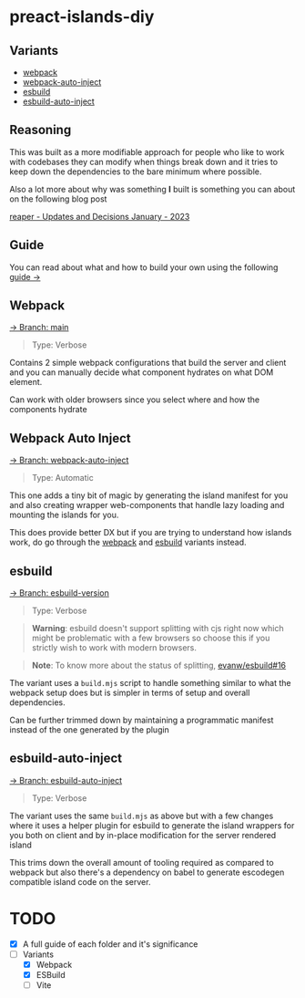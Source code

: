 # preact-islands-diy

## Variants

- [webpack](#webpack)
- [webpack-auto-inject](#webpack-auto-inject)
- [esbuild](#esbuild)
- [esbuild-auto-inject](#esbuild-auto-inject)

## Reasoning

This was built as a more modifiable approach for people who like to work with
codebases they can modify when things break down and it tries to keep down the
dependencies to the bare minimum where possible.

Also a lot more about why was something **I** built is something you can about
on the following blog post

[reaper - Updates and Decisions January - 2023](https://reaper.is/writing/20230207-decisions-and-updates-january-2023#preact-ssr)

## Guide

You can read about what and how to build your own using the following
[guide &rarr;](https://barelyhuman.github.io/preact-islands-diy/)

## Webpack

[&rarr; Branch: main](https://github.com/barelyhuman/preact-islands-diy/tree/main)

> Type: Verbose

Contains 2 simple webpack configurations that build the server and client and
you can manually decide what component hydrates on what DOM element.

Can work with older browsers since you select where and how the components
hydrate

## Webpack Auto Inject

[&rarr; Branch: webpack-auto-inject](https://github.com/barelyhuman/preact-islands-diy/tree/webpack-auto-inject)

> Type: Automatic

This one adds a tiny bit of magic by generating the island manifest for you and
also creating wrapper web-components that handle lazy loading and mounting the
islands for you.

This does provide better DX but if you are trying to understand how islands
work, do go through the [webpack](#webpack) and [esbuild](#esbuild) variants
instead.

## esbuild

[&rarr; Branch: esbuild-version](https://github.com/barelyhuman/preact-islands-diy/tree/esbuild-version)

> Type: Verbose

> **Warning**: esbuild doesn't support splitting with cjs right now which might
> be problematic with a few browsers so choose this if you strictly wish to work
> with modern browsers.

> **Note**: To know more about the status of splitting,
> [evanw/esbuild#16](https://github.com/evanw/esbuild/issues/16)

The variant uses a `build.mjs` script to handle something similar to what the
webpack setup does but is simpler in terms of setup and overall dependencies.

Can be further trimmed down by maintaining a programmatic manifest instead of
the one generated by the plugin

## esbuild-auto-inject

[&rarr; Branch: esbuild-auto-inject](https://github.com/barelyhuman/preact-islands-diy/tree/esbuild-auto-inject)

> Type: Verbose

The variant uses the same `build.mjs` as above but with a few changes where it
uses a helper plugin for esbuild to generate the island wrappers for you both on
client and by in-place modification for the server rendered island

This trims down the overall amount of tooling required as compared to webpack
but also there's a dependency on babel to generate escodegen compatible island
code on the server.

# TODO

- [x] A full guide of each folder and it's significance
- [ ] Variants
  - [x] Webpack
  - [x] ESBuild
  - [ ] Vite
